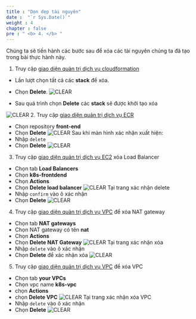 ```yaml
---
title : "Dọn dẹp tài nguyên"
date :  "`r Sys.Date()`" 
weight : 4 
chapter : false
pre : " <b> 4. </b> "
---
```


Chúng ta sẽ tiến hành các bước sau để xóa các tài nguyên chúng ta đã tạo trong bài thực hành này.

1. Truy cập [giao diện quản trị dịch vụ cloudformation](https://ap-southeast-1.console.aws.amazon.com/cloudformation/home)
- Lần lượt chọn tất cả các **stack** để xóa.
- Chọn **Delete**.
![CLEAR](/images/4.clean/001-clean.png)

- Sau quá trình chọn **Delete** các **stack** sẽ được khởi tạo xóa

![CLEAR](/images/4.clean/002-clean.png)
2. Truy cập [giao diện quản trị dịch vụ ECR](https://ap-southeast-1.console.aws.amazon.com/ecr/repositories)
- Chọn repository **front-end**
- Chọn **Delete**
![CLEAR](/images/4.clean/003-clean.png)
Sau khi màn hình xác nhận xuất hiện:
- Nhập `delete`
- Chọn **Delete**
![CLEAR](/images/4.clean/004-clean.png)
3. Truy cập [giao diện quản trị dịch vụ EC2](https://ap-southeast-1.console.aws.amazon.com/ec2) xóa Load Balancer
- Chọn tab **Load Balancers**
- Chọn **k8s-frontdend**
- Chọn **Actions**
- Chọn **Delete load balancer**
![CLEAR](/images/4.clean/007-clean.png)
Tại trang xác nhận delete
- Nhập `confirm` vào ô xác nhận
- Chọn **Delete**
![CLEAR](/images/4.clean/008-clean.png)
4. Truy cập [giao diện quản trị dịch vụ VPC](https://ap-southeast-1.console.aws.amazon.com/vpc/home) để xóa NAT gateway
- Chọn tab **NAT gateways**
- Chọn NAT gateway có tên **nat**
- Chọn **Actions**
- Chọn **Delete NAT Gateway**
![CLEAR](/images/4.clean/005-clean.png)
Tại trang xác nhận xóa
- Nhập `delete` vào ô xác nhận
- Chọn **Delete** để xác nhận xóa
![CLEAR](/images/4.clean/006-clean.png)
5. Truy cập [giao diện quản trị dịch vụ VPC](https://ap-southeast-1.console.aws.amazon.com/vpc/home) để xóa VPC
- Chọn tab **your VPCs**
- Chọn vpc name **k8s-vpc**
- chọn **Actions**
- chọn **Delete VPC**
![CLEAR](/images/4.clean/009-clean.png)
Tại trang xác nhận xóa VPC
- Nhập `delete` vào ô xác nhận
- Chọn **Delete**
![CLEAR](/images/4.clean/010-clean.png)